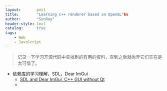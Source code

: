 ```yaml
---
layout:       post
title:        "Learning c++ renderer based on OpenGL"kv
author:       "SunRay"
header-style: text
catalog:      true
tags:
    - Web
    - JavaScript
---
```


> 记录一下学习开源代码中查找到的有用的资料，查到之后就抛弃它们实在是太可惜了。
- 依赖库的学习理解，SDL，Dear ImGui
    - [SDL and Dear ImGui, C++ GUI without Qt](https://retifrav.github.io/blog/2019/05/26/sdl-imgui/) 
    -   
  

